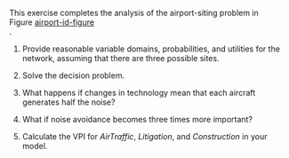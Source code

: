

This exercise completes the analysis of the
airport-siting problem in Figure <a href="#">airport-id-figure</a><br>.

1.  Provide reasonable variable domains, probabilities, and utilities
    for the network, assuming that there are three possible sites.<br>

2.  Solve the decision problem.<br>

3.  What happens if changes in technology mean that each aircraft
    generates half the noise?<br>

4.  What if noise avoidance becomes three times more important?<br>

5.  Calculate the VPI for ${AirTraffic}$, ${Litigation}$, and
    ${Construction}$ in your model.<br>
